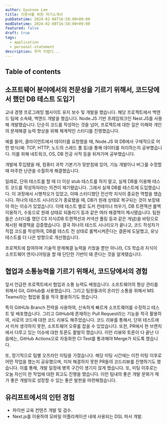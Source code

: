 ```yaml
---
author: Gyunseo Lee
title: 지원서를 위한 자기소개서
pubDatetime: 2024-02-08T16:58:00+09:00
modDatetime: 2024-02-08T16:58:00+09:00
featured: false
draft: true
tags:
  - application
  - personal-statement
description: 취직 어렵다...
---
```


## Table of contents

## 소프트웨어 분야에서의 전문성을 기르기 위해서, 코드당에서 했던 DB 테스트 도입기

교내 경쟁 프로그래밍 웹사이트 유지 보수 및 개발을 했습니다. 해당 프로젝트에서 백엔드 팀에 소속돼, 백엔드 개발을 했습니다. Node.JS 기반 프레임워크인 Nest.JS를 사용해 개발했습니다. 단순히 코드를 작성하는 것을 넘어, 프로젝트에 대한 깊은 이해와 개인의 문제해결 능력 향상을 위해 체계적인 스터디를 진행했습니다.

예를 들어, 클라이언트에서 데이터를 요청했을 때, Node.JS 와 DB에서 구체적으로 어떤 방식(예: TCP, HTTP, 노드의 스레드 풀 등)을 통해 데이터를 처리하는지 공부했습니다. 이를 위해 네트워크, OS, DB 전공 서적 등을 뒤져가며 공부했습니다.

개발에 투입됐을 때, 컴퓨터 과학 기본기가 뒷받침돼 있어, 기능 개발이나 버그를 수정할 때 마주한 난관을 수월하게 해결했습니다.

일례로, 단위 테스트를 할 때 더 이상 stub 테스트를 하지 말고, 실제 DB를 이용해 테스트 코드를 작성하자라는 의견이 제기됐습니다. 그래서 실제 DB를 테스트에 도입했습니다. 이 과정에서 시행착오가 있었고, 이때 스터디했던 전산학 지식이 중요한 역할을 했습니다. 하나의 테스트 시나리오가 종료됐을 때, DB가 원래 상태로 복구되는 것이 보장돼야 하는 이슈가 있었습니다. 이때 테스트 별로 도커 컨테이너 띄우기, DB 트랜잭션 롤백 이용하기, 수동으로 원래 상태로 되돌리기 등과 같은 여러 해결책이 제시됐습니다. 팀원들은 스터디를 했던 CS 지식(DB 트랜잭션과 커넥션 풀링 등과 같은 개념)을 바탕으로 제시된 해결책을 검증했습니다. 결국 하나의 테스트 시나리오가 끝나고, 코드 작성자가 직접 코드를 작성하여, DB를 테스트 전 상태로 롤백시켜준다는 결론에 도달했고, 유닛 테스트를 더 나은 방향으로 개선했습니다.

프로젝트에 참여하며 기술적 문제해결 능력을 키웠을 뿐만 아니라, CS 학습과 지식이 소프트웨어 엔지니어링을 할 때 단단한 기반이 돼 준다는 것을 알게됐습니다.

## 협업과 소통능력을 기르기 위해서, 코드당에서의 경험

앞서 언급한 프로젝트에서 협업과 소통 능력도 배웠습니다. 소프트웨어의 형상 관리를 위해서 Git, GitHub를 사용했습니다. 그리고 팀원들과의 온라인 소통을 위해서 MS Teams라는 협업용 툴을 적극 활용하기도 했습니다.

특히 GitHUb Branch 전략을 사용하여, 신속하게 빠르게 소프트웨어를 수정하고 테스트 및 배포했습니다. 그리고 GitHub에 존재하는 Pull Request라는 기능을 적극 활용하여, 서로의 코드에 대한 코드 리뷰도 해주었습니다. 코드 리뷰를 통해서, 단위 테스트에서 미처 생각하지 못한, 소프트웨어 오류를 잡을 수 있었습니다. 또한, PR에서 현 브랜치에서 다루고 있는 이슈에 대한 토론도 활발히 했습니다. 이런 리뷰와 토론이 다 끝난 다음에는, GitHub Actions으로 자동화한 CI Test를 통과해야 Merge가 되도록 했습니다.

또, 정기적으로 팀별 오프라인 미팅을 가졌습니다. 해당 미팅 시간에는 이전 미팅 이후로 어떤 작업을 했는지 공유했으며, 미처 해결하지 못한 PR들의 코드리뷰를 진행하기도 했습니다. 이를 통해, 개발 일정에 병목 구간이 생기지 않게 했습니다. 또, 미팅 이후로는 오늘 자신이 한 작업에 대한 회고도 진행을 했습니다. 이런 팀내의 좋은 개발 문화가 제가 좋은 개발자로 성장할 수 있는 좋은 발판을 마련해줬습니다.

## 유리프트에서의 인턴 경험

- 파이썬 교육 컨텐츠 개발 및 검수.
- Next.js를 이용하여 모바일 어플리케이션 내에 사용되는 DSL 파서 개발.

##
